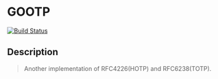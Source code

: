 # GOOTP

[![Build Status](https://travis-ci.org/gitchs/gootp.svg?branch=master)](https://travis-ci.org/gitchs/gootp)

## Description
> Another implementation of RFC4226(HOTP) and RFC6238(TOTP).
